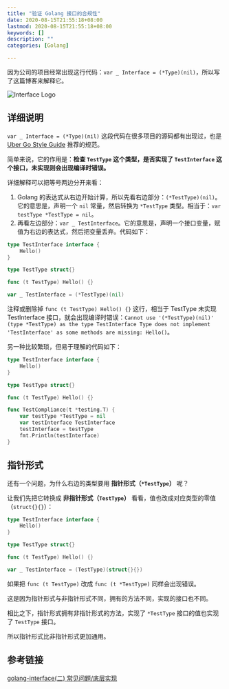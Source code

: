 ```yaml
---
title: "验证 Golang 接口的合规性"
date: 2020-08-15T21:55:18+08:00
lastmod: 2020-08-15T21:55:18+08:00
keywords: []
description: ""
categories: [Golang]

---
```


因为公司的项目经常出现这行代码：`var _ Interface = (*Type)(nil)`，所以写了这篇博客来解释它。

<!--more-->

![Interface Logo](/images/verify-golang-interface-compliance/interface-logo.webp "Interface Logo")

## 详细说明

`var _ Interface = (*Type)(nil)` 这段代码在很多项目的源码都有出现过，也是 [Uber Go Style Guide]("https://github.com/uber-go/guide/blob/master/style.md#verify-interface-compliance" "Uber Go Style Guide") 推荐的规范。

简单来说，它的作用是：**检查 `TestType` 这个类型，是否实现了 `TestInterface` 这个接口，未实现则会出现编译时错误。**

详细解释可以把等号两边分开来看：

1. Golang 的表达式从右边开始计算，所以先看右边部分：`(*TestType)(nil)`。它的意思是，声明一个 `nil` 常量，然后转换为 `*TestType` 类型。相当于：`var testType *TestType = nil`。
2. 再看左边部分：`var _ TestInterface`。它的意思是，声明一个接口变量，赋值为右边的表达式，然后把变量丢弃。代码如下：

```go
type TestInterface interface {
	Hello()
}

type TestType struct{}

func (t TestType) Hello() {}

var _ TestInterface = (*TestType)(nil)
```

注释或删除掉 `func (t TestType) Hello() {}` 这行，相当于 TestType 未实现 TestInterface 接口，就会出现编译时错误：`Cannot use '(*TestType)(nil)' (type *TestType) as the type TestInterface Type does not implement 'TestInterface' as some methods are missing: Hello()`。

另一种比较繁琐，但易于理解的代码如下：

```go
type TestInterface interface {
	Hello()
}

type TestType struct{}

func (t TestType) Hello() {}

func TestCompliance(t *testing.T) {
	var testType *TestType = nil
	var testInterface TestInterface
	testInterface = testType
	fmt.Println(testInterface)
}
```

## 指针形式

还有一个问题，为什么右边的类型要用 **指针形式（`*TestType`）** 呢？

让我们先把它转换成 **非指针形式（`TestType`）** 看看，值也改成对应类型的零值（`struct{}{}`）：

```go
type TestInterface interface {
	Hello()
}

type TestType struct{}

func (t TestType) Hello() {}

var _ TestInterface = (TestType)(struct{}{})
```

如果把 `func (t TestType)` 改成 `func (t *TestType)` 同样会出现错误。

这是因为指针形式与非指针形式不同，拥有的方法不同，实现的接口也不同。

相比之下，指针形式拥有非指针形式的方法，实现了 `*TestType` 接口的值也实现了 `TestType` 接口。

所以指针形式比非指针形式更加通用。

## 参考链接

[golang-interface(二) 常见问题/底层实现](https://juejin.cn/post/6984060198428573733 "golang-interface(二) 常见问题/底层实现")